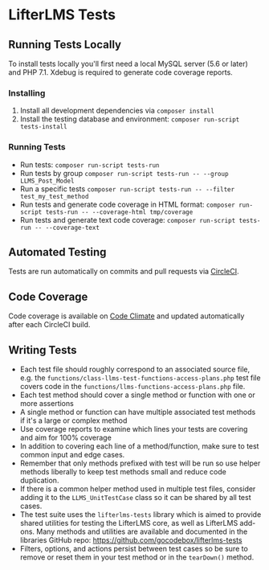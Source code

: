LifterLMS Tests
===============

## Running Tests Locally

To install tests locally you'll first need a local MySQL server (5.6 or later) and PHP 7.1. Xdebug is required to generate code coverage reports.

### Installing

1. Install all development dependencies via `composer install`
2. Install the testing database and environment: `composer run-script tests-install`

### Running Tests

+ Run tests: `composer run-script tests-run`
+ Run tests by group `composer run-script tests-run -- --group LLMS_Post_Model`
+ Run a specific tests `composer run-script tests-run -- --filter test_my_test_method`
+ Run tests and generate code coverage in HTML format: `composer run-script tests-run -- --coverage-html tmp/coverage`
+ Run tests and generate text code coverage: `composer run-script tests-run -- --coverage-text`

## Automated Testing

Tests are run automatically on commits and pull requests via [CircleCI](https://circleci.com/gh/gocodebox/lifterlms/tree/master).

## Code Coverage

Code coverage is available on [Code Climate](https://codeclimate.com/github/gocodebox/lifterlms/code?sort=-test_coverage) and updated automatically after each CircleCI build.

## Writing Tests

+ Each test file should roughly correspond to an associated source file, e.g. the `functions/class-llms-test-functions-access-plans.php` test file covers code in the `functions/llms-functions-access-plans.php` file.
+ Each test method should cover a single method or function with one or more assertions
+ A single method or function can have multiple associated test methods if it's a large or complex method
+ Use coverage reports to examine which lines your tests are covering and aim for 100% coverage
+ In addition to covering each line of a method/function, make sure to test common input and edge cases.
+ Remember that only methods prefixed with test will be run so use helper methods liberally to keep test methods small and reduce code duplication.
+ If there is a common helper method used in multiple test files, consider adding it to the `LLMS_UnitTestCase` class so it can be shared by all test cases.
+ The test suite uses the `lifterlms-tests` library which is aimed to provide shared utilities for testing the LifterLMS core, as well as LifterLMS add-ons. Many methods and utilities are available and documented in the libraries GitHub repo: https://github.com/gocodebox/lifterlms-tests
+ Filters, options, and actions persist between test cases so be sure to remove or reset them in your test method or in the `tearDown()` method.
